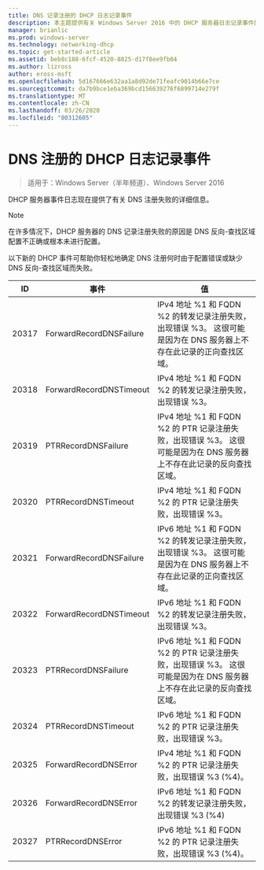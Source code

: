 ```yaml
---
title: DNS 记录注册的 DHCP 日志记录事件
description: 本主题提供有关 Windows Server 2016 中的 DHCP 服务器日志记录事件的信息。
manager: brianlic
ms.prod: windows-server
ms.technology: networking-dhcp
ms.topic: get-started-article
ms.assetid: beb8c188-6fcf-4520-8825-d17f8ee9fb04
ms.author: lizross
author: eross-msft
ms.openlocfilehash: 5d167666e632aa1a8d92de71feafc9014b66e7ce
ms.sourcegitcommit: da7b9bce1eba369bcd156639276f6899714e279f
ms.translationtype: MT
ms.contentlocale: zh-CN
ms.lasthandoff: 03/26/2020
ms.locfileid: "80312605"
---
```

# <a name="dhcp-logging-events-for-dns-registrations"></a>DNS 注册的 DHCP 日志记录事件

>适用于：Windows Server（半年频道）、Windows Server 2016

DHCP 服务器事件日志现在提供了有关 DNS 注册失败的详细信息。

>[!NOTE]
>在许多情况下，DHCP 服务器的 DNS 记录注册失败的原因是 DNS 反向\-查找区域配置不正确或根本未进行配置。

以下新的 DHCP 事件可帮助你轻松地确定 DNS 注册何时由于配置错误或缺少 DNS 反向\-查找区域而失败。

|ID|事件|值|
|-----|--------------------|--------------------------------------------------------|
|20317|ForwardRecordDNSFailure|IPv4 地址 %1 和 FQDN %2 的转发记录注册失败，出现错误 %3。 这很可能是因为在 DNS 服务器上不存在此记录的正向查找区域。|
|20318|ForwardRecordDNSTimeout|IPv4 地址 %1 和 FQDN %2 的转发记录注册失败，出现错误 %3。|
|20319|PTRRecordDNSFailure|IPv4 地址 %1 和 FQDN %2 的 PTR 记录注册失败，出现错误 %3。 这很可能是因为在 DNS 服务器上不存在此记录的反向查找区域。|
|20320|PTRRecordDNSTimeout|IPv4 地址 %1 和 FQDN %2 的 PTR 记录注册失败，出现错误 %3。|
|20321|ForwardRecordDNSFailure|IPv6 地址 %1 和 FQDN %2 的转发记录注册失败，出现错误 %3。 这很可能是因为在 DNS 服务器上不存在此记录的正向查找区域。|
|20322|ForwardRecordDNSTimeout|IPv6 地址 %1 和 FQDN %2 的转发记录注册失败，出现错误 %3。|
|20323|PTRRecordDNSFailure|IPv6 地址 %1 和 FQDN %2 的 PTR 记录注册失败，出现错误 %3。 这很可能是因为在 DNS 服务器上不存在此记录的反向查找区域。|
|20324|PTRRecordDNSTimeout|IPv6 地址 %1 和 FQDN %2 的 PTR 记录注册失败，出现错误 %3。|
|20325|ForwardRecordDNSError|IPv4 地址 %1 和 FQDN %2 的 PTR 记录注册失败，出现错误 %3 \(%4\)。|
|20326|ForwardRecordDNSError|IPv6 地址 %1 和 FQDN %2 的转发记录注册失败，出现错误 %3 \(%4\)|
|20327|PTRRecordDNSError|IPv6 地址 %1 和 FQDN %2 的 PTR 记录注册失败，出现错误 %3 \(%4\)。|

